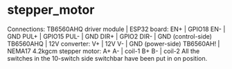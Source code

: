 # stepper_motor
Connections:
TB6560AHQ driver module | ESP32 board:
EN+ | GPIO18
EN- | GND
PUL+ | GPIO15
PUL- | GND
DIR+ | GPIO2
DIR- | GND (control-side)
TB6560AHQ | 12V converter:
V+ | 12V
V- | GND (power-side)
TB6560AH! | NEMA17 4.2kgcm stepper motor:
A+ A- | coil-1
B+ B- | coil-2
All the switches in the 10-switch side switchbar have been put in on position.
